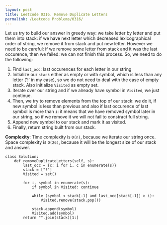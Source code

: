 ```yaml
---
layout: post
title: Leetcode 0316. Remove Duplicate Letters
permalink: /Leetcode Problems/0316/
---
```


Let us try to build our answer in greedy way: we take letter by letter and put them into stack: if we have next letter which decreased lexicographical order of string, we remove it from stack and put new letter. However we need to be careful: if we remove some letter from stack and it was the last occurence, then we failed: we can not finish this process. So, we need to do the following:

1. Find `last_occ`: last occurences for each letter in our string
2. Initialize our `stack` either as empty or with symbol, which is less than any letter ('!' in my case), so we do not need to deal with the case of empty stack. Also initialize `Visited` as empty set.
3. Iterate over our string and if we already have symbol in `Visited`, we just continue.
4. Then, we try to remove elements from the top of our stack: we do it, if new symbol is less than previous and also if last occurence of last symbol is more than `i`: it means that we have removed symbol later in our string, so if we remove it we will not fail to constract full string.
5. Append new symbol to our stack and mark it as visited.
6. Finally, return string built from our stack.

**Complexity**: Time complexity is `O(n)`, because we iterate our string once. Space complexity is `O(26)`, because it will be the longest size of our stack and answer.

```
class Solution:
    def removeDuplicateLetters(self, s):
        last_occ = {c: i for i, c in enumerate(s)}
        stack = ["!"]
        Visited = set()
        
        for i, symbol in enumerate(s):
            if symbol in Visited: continue
            
            while (symbol < stack[-1] and last_occ[stack[-1]] > i):
                Visited.remove(stack.pop())
           
            stack.append(symbol)
            Visited.add(symbol)        
        return "".join(stack)[1:]
```